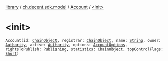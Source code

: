 [library](../../index.md) / [ch.decent.sdk.model](../index.md) / [Account](index.md) / [&lt;init&gt;](./-init-.md)

# &lt;init&gt;

`Account(id: `[`ChainObject`](../-chain-object/index.md)`, registrar: `[`ChainObject`](../-chain-object/index.md)`, name: `[`String`](https://kotlinlang.org/api/latest/jvm/stdlib/kotlin/-string/index.html)`, owner: `[`Authority`](../-authority/index.md)`, active: `[`Authority`](../-authority/index.md)`, options: `[`AccountOptions`](../-account-options/index.md)`, rightsToPublish: `[`Publishing`](../-publishing/index.md)`, statistics: `[`ChainObject`](../-chain-object/index.md)`, topControlFlags: `[`Short`](https://kotlinlang.org/api/latest/jvm/stdlib/kotlin/-short/index.html)`)`